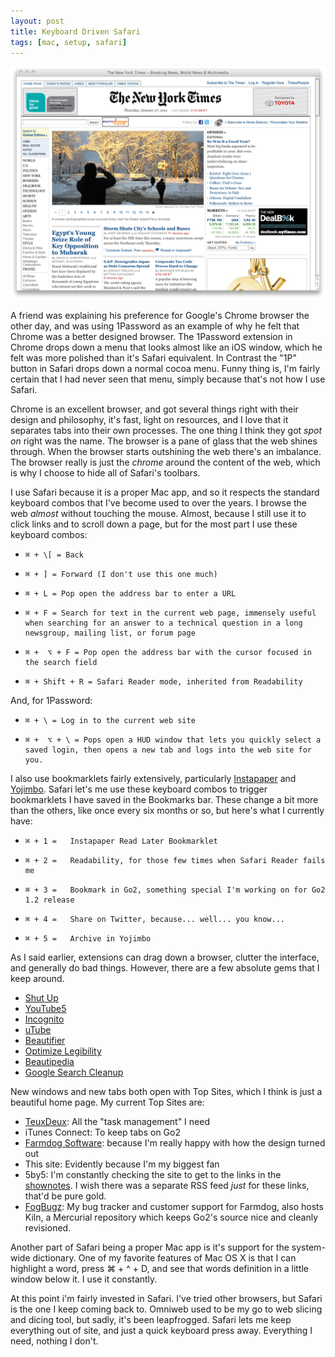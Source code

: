 ```yaml
---
layout: post
title: Keyboard Driven Safari
tags: [mac, setup, safari]
---
```


<!-- <a href="/media/safari.png"><img src="/media/safari_thumb.png" /></a> -->
![Alt](media/safari.png)


A friend was explaining his preference for Google's Chrome browser the other day, and was using 1Password as an example of why he felt that Chrome was a better designed browser. The 1Password extension in Chrome drops down a menu that looks almost like an iOS window, which he felt was more polished than it's Safari equivalent. In Contrast the "1P" button in Safari drops down a normal cocoa menu. Funny thing is, I'm fairly certain that I had never seen that menu, simply because that's not how I use Safari.

Chrome is an excellent browser, and got several things right with their design and philosophy, it's fast, light on resources, and I love that it separates tabs into their own processes. The one thing I think they got *spot on* right was the name. The browser is a pane of glass that the web shines through. When the browser starts outshining the web there's an imbalance. The browser really is just the *chrome* around the content of the web, which is why I choose to hide all of Safari's toolbars. 

I use Safari because it is a proper Mac app, and so it respects the standard keyboard combos that I've become used to over the years. I browse the web *almost* without touching the mouse. Almost, because I still use it to click links and to scroll down a page, but for the most part I use these keyboard combos:

*     ⌘ + \[ = Back
*     ⌘ + ] = Forward (I don't use this one much)
*     ⌘ + L = Pop open the address bar to enter a URL
*     ⌘ + F = Search for text in the current web page, immensely useful when searching for an answer to a technical question in a long newsgroup, mailing list, or forum page
*     ⌘ +  ⌥ + F = Pop open the address bar with the cursor focused in the search field 
*     ⌘ + Shift + R = Safari Reader mode, inherited from Readability

<p></p>

And, for 1Password:

*     ⌘ + \ = Log in to the current web site
*     ⌘ +  ⌥ + \ = Pops open a HUD window that lets you quickly select a saved login, then opens a new tab and logs into the web site for you. 
<p></p>

I also use bookmarklets fairly extensively, particularly [Instapaper][1] and [Yojimbo][2]. Safari let's me use these keyboard combos to trigger bookmarklets I have saved in the Bookmarks bar. These change a bit more than the others, like once every six months or so, but here's what I currently have:

*     ⌘ + 1 =	Instapaper Read Later Bookmarklet
*     ⌘ + 2 =	Readability, for those few times when Safari Reader fails me
*     ⌘ + 3 =	Bookmark in Go2, something special I'm working on for Go2 1.2 release
*     ⌘ + 4 =	Share on Twitter, because... well... you know...
*     ⌘ + 5 =	Archive in Yojimbo
<p></p>

As I said earlier, extensions can drag down a browser, clutter the interface, and generally do bad things. However, there are a few absolute gems that I keep around.

*    [Shut Up][6]
*    [YouTube5][7]
*    [Incognito][8]
*    [uTube][9]
*    [Beautifier][10]
*    [Optimize Legibility][11]
*    [Beautipedia][12]
*    [Google Search Cleanup][13]
<p></p>

New windows and new tabs both open with Top Sites, which I think is just a beautiful home page. My current Top Sites are:

*    [TeuxDeux][3]: All the "task management" I need
*    iTunes Connect: To keep tabs on Go2
*    [Farmdog Software][14]: because I'm really happy with how the design turned out
*    This site: Evidently because I'm my biggest fan
*    5by5: I'm constantly checking the site to get to the links in the [shownotes][5]. I wish there was a separate RSS feed *just* for these links, that'd be pure gold.
*    [FogBugz][4]: My bug tracker and customer support for Farmdog, also hosts Kiln, a Mercurial repository which keeps Go2's source nice and cleanly revisioned. 
<p></p>

Another part of Safari being a proper Mac app is it's support for the system-wide dictionary. One of my favorite features of Mac OS X is that I can highlight a word, press  ⌘ + ^ + D, and see that words definition in a little window below it. I use it constantly.

At this point i'm fairly invested in Safari. I've tried other browsers, but Safari is the one I keep coming back to. Omniweb used to be my go to web slicing and dicing tool, but sadly, it's been leapfrogged. Safari lets me keep everything out of site, and just a quick keyboard press away. Everything I need, nothing I don't.

[1]: http://instapaper.com
[2]: http://barebones.com/products/yojimbo/
[3]: http://teuxdeux.com/list
[4]: http://www.fogcreek.com/FogBugz/
[5]: http://5by5.tv/b2w/2
[6]: http://stevenf.com/pages/shutup.css.html
[7]: http://www.verticalforest.com/youtube5-extension/
[8]: http://www.orbicule.com/incognito/
[9]: http://dl.dropbox.com/u/3372062/Safari%20Extensions/mTube/Index.html
[10]: http://jgn.heroku.com/2010/06/11/beautifier-my-safari-extension/
[11]: http://langui.sh/safari-extensions/
[12]: http://davidbenjones.com/
[13]: http://sites.google.com/site/mfrelink/
[14]: http://farmdogapps.com

